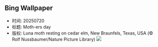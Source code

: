 ## Bing Wallpaper
- 时间: 20250720
- 标题: Moth-ers day
- 版权: Luna moth resting on cedar elm, New Braunfels, Texas, USA (© Rolf Nussbaumer/Nature Picture Library)
![](https://cn.bing.com/th?id=OHR.MothWeek_EN-US5360572836_UHD.jpg&rf=LaDigue_UHD.jpg&pid=hp&w=3840&h=2160&rs=1&c=4)
